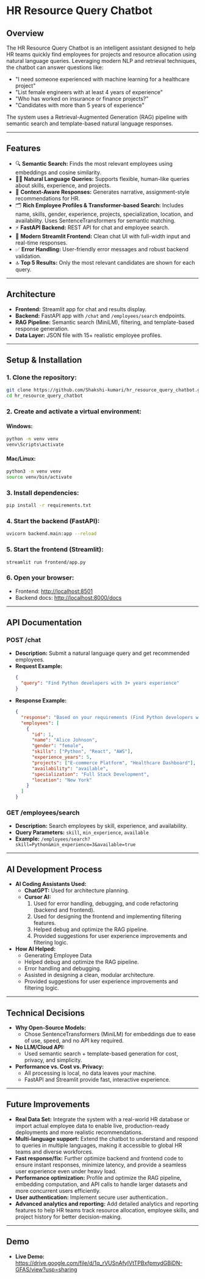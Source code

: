 # HR Resource Query Chatbot

## Overview
The HR Resource Query Chatbot is an intelligent assistant designed to help HR teams quickly find employees for projects and resource allocation using natural language queries. Leveraging modern NLP and retrieval techniques, the chatbot can answer questions like:
- "I need someone experienced with machine learning for a healthcare project"
- "List female engineers with at least 4 years of experience"
- "Who has worked on insurance or finance projects?"
- "Candidates with more than 5 years of experience"

The system uses a Retrieval-Augmented Generation (RAG) pipeline with semantic search and template-based natural language responses.

---

## Features
- 🔍 **Semantic Search:** Finds the most relevant employees using embeddings and cosine similarity.
- 🧑‍💻 **Natural Language Queries:** Supports flexible, human-like queries about skills, experience, and projects.
- 📝 **Context-Aware Responses:** Generates narrative, assignment-style recommendations for HR.
- 🗂️ **Rich Employee Profiles & Transformer-based Search:** Includes name, skills, gender, experience, projects, specialization, location, and availability. Uses SentenceTransformers for semantic matching.
- ⚡ **FastAPI Backend:** REST API for chat and employee search.
- 💬 **Modern Streamlit Frontend:** Clean chat UI with full-width input and real-time responses.
- ✅ **Error Handling:** User-friendly error messages and robust backend validation.
- 🔝 **Top 5 Results:** Only the most relevant candidates are shown for each query.

---

## Architecture

- **Frontend:** Streamlit app for chat and results display.
- **Backend:** FastAPI app with `/chat` and `/employees/search` endpoints.
- **RAG Pipeline:** Semantic search (MiniLM), filtering, and template-based response generation.
- **Data Layer:** JSON file with 15+ realistic employee profiles.

---

## Setup & Installation

### **1. Clone the repository:**
```bash
git clone https://github.com/Shakshi-kumari/hr_resource_query_chatbot.git
cd hr_resource_query_chatbot
```

### **2. Create and activate a virtual environment:**

#### **Windows:**
```bash
python -m venv venv
venv\Scripts\activate
```

#### **Mac/Linux:**
```bash
python3 -m venv venv
source venv/bin/activate
```

### **3. Install dependencies:**
```bash
pip install -r requirements.txt
```

### **4. Start the backend (FastAPI):**
```bash
uvicorn backend.main:app --reload
```

### **5. Start the frontend (Streamlit):**
```bash
streamlit run frontend/app.py
```

### **6. Open your browser:**
- Frontend: [http://localhost:8501](http://localhost:8501)
- Backend docs: [http://localhost:8000/docs](http://localhost:8000/docs)

---

## API Documentation

### **POST /chat**
- **Description:** Submit a natural language query and get recommended employees.
- **Request Example:**
  ```json
  {
    "query": "Find Python developers with 3+ years experience"
  }
  ```
- **Response Example:**
  ```json
  {
    "response": "Based on your requirements (Find Python developers with 3+ years experience), I found 2 excellent candidates: ...",
    "employees": [
      {
        "id": 1,
        "name": "Alice Johnson",
        "gender": "female",
        "skills": ["Python", "React", "AWS"],
        "experience_years": 5,
        "projects": ["E-commerce Platform", "Healthcare Dashboard"],
        "availability": "available",
        "specialization": "Full Stack Development",
        "location": "New York"
      }
    ]
  }
  ```

### **GET /employees/search**
- **Description:** Search employees by skill, experience, and availability.
- **Query Parameters:** `skill`, `min_experience`, `available`
- **Example:** `/employees/search?skill=Python&min_experience=3&available=true`

---

## AI Development Process

- **AI Coding Assistants Used:**
  - **ChatGPT:** Used for architecture planning.
  - **Cursor AI:**
    1. Used for error handling, debugging, and code refactoring (backend and frontend).
    2. Used for designing the frontend and implementing filtering features.
    3. Helped debug and optimize the RAG pipeline.
    4. Provided suggestions for user experience improvements and filtering logic.
- **How AI Helped:**
  - Generating Employee Data
  - Helped debug and optimize the RAG pipeline.
  - Error handling and debugging.
  - Assisted in designing a clean, modular architecture.
  - Provided suggestions for user experience improvements and filtering logic.

---

## Technical Decisions

- **Why Open-Source Models:**
  - Chose SentenceTransformers (MiniLM) for embeddings due to ease of use, speed, and no API key required.
- **No LLM/Cloud API:**
  - Used semantic search + template-based generation for cost, privacy, and simplicity.
- **Performance vs. Cost vs. Privacy:**
  - All processing is local, no data leaves your machine.
  - FastAPI and Streamlit provide fast, interactive experience.

---

## Future Improvements

- **Real Data Set:** Integrate the system with a real-world HR database or import actual employee data to enable live, production-ready deployments and more realistic recommendations.
- **Multi-language support:** Extend the chatbot to understand and respond to queries in multiple languages, making it accessible to global HR teams and diverse workforces.
- **Fast response/fix:** Further optimize backend and frontend code to ensure instant responses, minimize latency, and provide a seamless user experience even under heavy load.
- **Performance optimization:** Profile and optimize the RAG pipeline, embedding computation, and API calls to handle larger datasets and more concurrent users efficiently.
- **User authentication:** Implement secure user authentication..
- **Advanced analytics and reporting:** Add detailed analytics and reporting features to help HR teams track resource allocation, employee skills, and project history for better decision-making.

---

## Demo

- **Live Demo:** https://drive.google.com/file/d/1q_rVUSnAfyIVtTPBxfpmydGBiDN-GFAS/view?usp=sharing